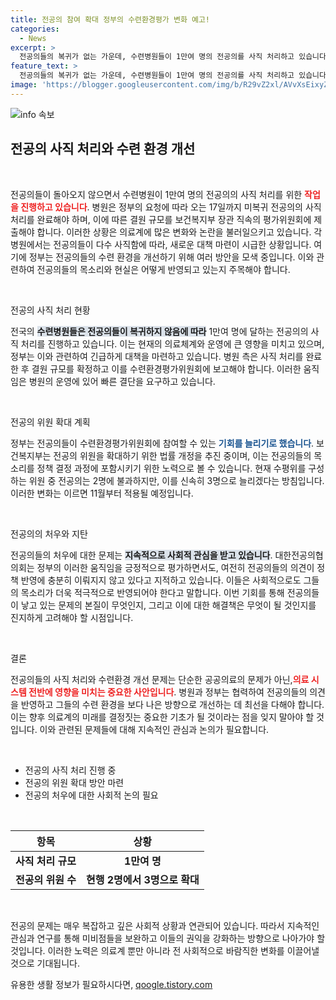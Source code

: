 ```yaml
---
title: 전공의 참여 확대 정부의 수련환경평가 변화 예고!
categories:
  - News
excerpt: >
  전공의들의 복귀가 없는 가운데, 수련병원들이 1만여 명의 전공의를 사직 처리하고 있습니다. 정부는 전공의의 수련 환경 개선을 위한 법률 개정 작업에 착수했지만, 전문가 위원 수 확대 방안은 누리꾼들 사이에서 논란이 되고 있습니다.
feature_text: >
  전공의들의 복귀가 없는 가운데, 수련병원들이 1만여 명의 전공의를 사직 처리하고 있습니다. 정부는 전공의의 수련 환경 개선을 위한 법률 개정 작업에 착수했지만, 전문가 위원 수 확대 방안은 누리꾼들 사이에서 논란이 되고 있습니다.
image: 'https://blogger.googleusercontent.com/img/b/R29vZ2xl/AVvXsEixyZcFfHzMRdzZMjFBmAUKJYCLCGyLL1o632UiGVXcaFdKo_bkvkuCioo0uUKlGfBVcT3P84aROyZIXSBEx3Aw5nCQ3pTgDom1WDC4m8eifvWiAmWEEVb4x6G_l8C0QH225ldMjyaFvpxGEBGNO37VmDTDMHGhJPq73UglMfDca1-0aw/s1600/blogspot.png'
---
```


<p><img src="https://blogger.googleusercontent.com/img/b/R29vZ2xl/AVvXsEixyZcFfHzMRdzZMjFBmAUKJYCLCGyLL1o632UiGVXcaFdKo_bkvkuCioo0uUKlGfBVcT3P84aROyZIXSBEx3Aw5nCQ3pTgDom1WDC4m8eifvWiAmWEEVb4x6G_l8C0QH225ldMjyaFvpxGEBGNO37VmDTDMHGhJPq73UglMfDca1-0aw/s1600/blogspot.png" alt="info 속보" /></p>

<h2 data-ke-size="size26">전공의 사직 처리와 수련 환경 개선</h2>

<p data-ke-size="size16">&nbsp;</p>

<p>전공의들이 돌아오지 않으면서 수련병원이 1만여 명의 전공의의 사직 처리를 위한 <b><span style="color: #ee2323;">작업을 진행하고 있습니다</span></b>. 병원은 정부의 요청에 따라 오는 17일까지 미복귀 전공의의 사직 처리를 완료해야 하며, 이에 따른 결원 규모를 보건복지부 장관 직속의 평가위원회에 제출해야 합니다. 이러한 상황은 의료계에 많은 변화와 논란을 불러일으키고 있습니다. 각 병원에서는 전공의들이 다수 사직함에 따라, 새로운 대책 마련이 시급한 상황입니다. 여기에 정부는 전공의들의 수련 환경을 개선하기 위해 여러 방안을 모색 중입니다. 이와 관련하여 전공의들의 목소리와 현실은 어떻게 반영되고 있는지 주목해야 합니다.</p>

<p data-ke-size="size16">&nbsp;</p>

<p>전공의 사직 처리 현황</p>

<p>전국의 <b><span style="background-color: #21538527;">수련병원들은 전공의들이 복귀하지 않음에 따라</span></b> 1만여 명에 달하는 전공의의 사직 처리를 진행하고 있습니다. 이는 현재의 의료체계와 운영에 큰 영향을 미치고 있으며, 정부는 이와 관련하여 긴급하게 대책을 마련하고 있습니다. 병원 측은 사직 처리를 완료한 후 결원 규모를 확정하고 이를 수련환경평가위원회에 보고해야 합니다. 이러한 움직임은 병원의 운영에 있어 빠른 결단을 요구하고 있습니다.</p>

<p data-ke-size="size16">&nbsp;</p>

<p>전공의 위원 확대 계획</p>

<p>정부는 전공의들이 수련환경평가위원회에 참여할 수 있는 <b><span style="color: #1a5490;">기회를 늘리기로 했습니다</span></b>. 보건복지부는 전공의 위원을 확대하기 위한 법률 개정을 추진 중이며, 이는 전공의들의 목소리를 정책 결정 과정에 포함시키기 위한 노력으로 볼 수 있습니다. 현재 수평위를 구성하는 위원 중 전공의는 2명에 불과하지만, 이를 신속히 3명으로 늘리겠다는 방침입니다. 이러한 변화는 이르면 11월부터 적용될 예정입니다.</p>

<p data-ke-size="size16">&nbsp;</p>

<p>전공의의 처우와 지탄</p>

<p>전공의들의 처우에 대한 문제는 <b><span style="background-color: #21538527;">지속적으로 사회적 관심을 받고 있습니다</span></b>. 대한전공의협의회는 정부의 이러한 움직임을 긍정적으로 평가하면서도, 여전히 전공의들의 의견이 정책 반영에 충분히 이뤄지지 않고 있다고 지적하고 있습니다. 이들은 사회적으로도 그들의 목소리가 더욱 적극적으로 반영되어야 한다고 말합니다. 이번 기회를 통해 전공의들이 낳고 있는 문제의 본질이 무엇인지, 그리고 이에 대한 해결책은 무엇이 될 것인지를 진지하게 고려해야 할 시점입니다.</p>

<p data-ke-size="size16">&nbsp;</p>

<p>결론</p>

<p>전공의들의 사직 처리와 수련환경 개선 문제는 단순한 공공의료의 문제가 아닌,<b><span style="color: #ee2323;">의료 시스템 전반에 영향을 미치는 중요한 사안입니다</span></b>. 병원과 정부는 협력하여 전공의들의 의견을 반영하고 그들의 수련 환경을 보다 나은 방향으로 개선하는 데 최선을 다해야 합니다. 이는 향후 의료계의 미래를 결정짓는 중요한 기초가 될 것이라는 점을 잊지 말아야 할 것입니다. 이와 관련된 문제들에 대해 지속적인 관심과 논의가 필요합니다.</p>

<p data-ke-size="size16">&nbsp;</p>

<ul>
  <li>전공의 사직 처리 진행 중</li>
  <li>전공의 위원 확대 방안 마련</li>
  <li>전공의 처우에 대한 사회적 논의 필요</li>
</ul>

<p data-ke-size="size16">&nbsp;</p>

<table style="width: 100%; border-collapse: collapse;">
  <thead>
    <tr>
      <th style="text-align: center; height: 30px;"><b>항목</b></th>
      <th style="text-align: center; height: 30px;"><b>상황</b></th>
    </tr>
  </thead>
  <tbody>
    <tr>
      <td style="text-align: center; height: 17px;"><b>사직 처리 규모</b></td>
      <td style="text-align: center; height: 17px;"><b>1만여 명</b></td>
    </tr>
    <tr>
      <td style="text-align: center; height: 17px;"><b>전공의 위원 수</b></td>
      <td style="text-align: center; height: 17px;"><b>현행 2명에서 3명으로 확대</b></td>
    </tr>
  </tbody>
</table>

<p data-ke-size="size16">&nbsp;</p>

<p>전공의 문제는 매우 복잡하고 깊은 사회적 상황과 연관되어 있습니다. 따라서 지속적인 관심과 연구를 통해 미비점들을 보완하고 이들의 권익을 강화하는 방향으로 나아가야 할 것입니다. 이러한 노력은 의료계 뿐만 아니라 전 사회적으로 바람직한 변화를 이끌어낼 것으로 기대됩니다.</p>
유용한 생활 정보가 필요하시다면, <a href="https://qoogle.tistory.com" rel="dofollow">qoogle.tistory.com</a>


